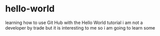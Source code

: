# hello-world
learning how to use Git Hub with the Hello World tutorial
i am not a developer by trade
but it is interesting to me
so i am going to learn some
